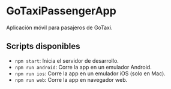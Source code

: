 # GoTaxiPassengerApp

Aplicación móvil para pasajeros de GoTaxi.

## Scripts disponibles

- `npm start`: Inicia el servidor de desarrollo.
- `npm run android`: Corre la app en un emulador Android.
- `npm run ios`: Corre la app en un emulador iOS (solo en Mac).
- `npm run web`: Corre la app en navegador web.